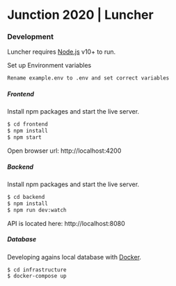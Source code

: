 # Junction 2020 | Luncher

### Development

Luncher requires [Node.js](https://nodejs.org/) v10+ to run.

Set up Environment variables

```sh
Rename example.env to .env and set correct variables
```

##### Frontend

Install npm packages and start the live server.

```sh
$ cd frontend
$ npm install
$ npm start
```

Open browser url: http://localhost:4200

##### Backend

Install npm packages and start the live server.

```sh
$ cd backend
$ npm install
$ npm run dev:watch
```

API is located here: http://localhost:8080

##### Database

Developing agains local database with [Docker](https://www.docker.com/).

```sh
$ cd infrastructure
$ docker-compose up
```
